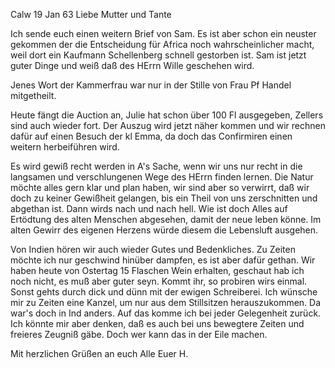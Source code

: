  Calw 19 Jan 63
Liebe Mutter und Tante

Ich sende euch einen weitern Brief von Sam. Es ist aber schon ein neuster gekommen der die Entscheidung für Africa noch wahrscheinlicher macht, weil dort ein Kaufmann Schellenberg schnell gestorben ist. Sam ist jetzt guter Dinge und weiß daß des HErrn Wille geschehen wird.

Jenes Wort der Kammerfrau war nur in der Stille von Frau Pf Handel mitgetheilt.

Heute fängt die Auction an, Julie hat schon über 100 Fl ausgegeben, Zellers sind auch wieder fort. Der Auszug wird jetzt näher kommen und wir rechnen dafür auf einen Besuch der kl Emma, da doch das Confirmiren einen weitern herbeiführen wird.

Es wird gewiß recht werden in A's Sache, wenn wir uns nur recht in die langsamen und verschlungenen Wege des HErrn finden lernen. Die Natur möchte alles gern klar und plan haben, wir sind aber so verwirrt, daß wir doch zu keiner Gewißheit gelangen, bis ein Theil von uns zerschnitten und abgethan ist. Dann wirds nach und nach hell. Wie ist doch Alles auf Ertödtung des alten Menschen abgesehen, damit der neue leben könne. Im alten Gewirr des eigenen Herzens würde diesem die Lebensluft ausgehen.

Von Indien hören wir auch wieder Gutes und Bedenkliches. Zu Zeiten möchte ich nur geschwind hinüber dampfen, es ist aber dafür gethan. 
Wir haben heute von Ostertag 15 Flaschen Wein erhalten, geschaut hab ich noch nicht, es muß aber guter seyn. Kommt ihr, so probiren wirs einmal. 
Sonst gehts durch dick und dünn mit der ewigen Schreiberei. Ich wünsche mir zu Zeiten eine Kanzel, um nur aus dem Stillsitzen herauszukommen. Da war's doch in Ind anders. Auf das komme ich bei jeder Gelegenheit zurück. Ich könnte mir aber denken, daß es auch bei uns bewegtere Zeiten und freieres Zeugniß gäbe. Doch wer kann das in der Eile machen.

Mit herzlichen Grüßen an euch Alle
 Euer H.

